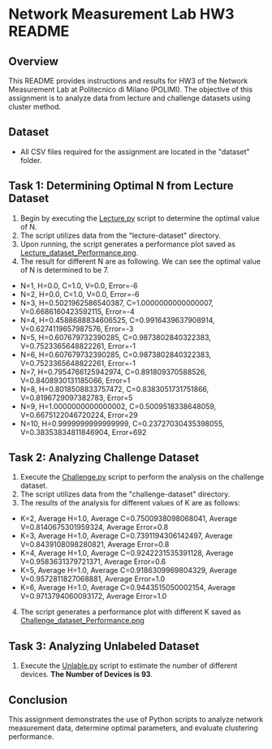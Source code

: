# Network Measurement Lab HW3 README

## Overview
This README provides instructions and results for HW3 of the Network Measurement Lab at Politecnico di Milano (POLIMI). The objective of this assignment is to analyze data from lecture and challenge datasets using cluster method.

## Dataset
- All CSV files required for the assignment are located in the "dataset" folder.

## Task 1: Determining Optimal N from Lecture Dataset
1. Begin by executing the [Lecture.py](Lecture.py) script to determine the optimal value of N.
2. The script utilizes data from the "lecture-dataset" directory.
3. Upon running, the script generates a performance plot saved as [Lecture_dataset_Performance.png](result_figure/Lecture_dataset_Performance.png).
4. The result for different N are as following. We can see the optimal value of N is determined to be 7.

* N=1, H=0.0, C=1.0, V=0.0, Error=-6
* N=2, H=0.0, C=1.0, V=0.0, Error=-6
* N=3, H=0.5021962586540387, C=1.0000000000000007, V=0.6686160423592115, Error=-4
* N=4, H=0.4588688834606525, C=0.9916439637908914, V=0.6274119657987576, Error=-3
* N=5, H=0.607679732390285, C=0.9873802840322383, V=0.7523365648822261, Error=-1
* N=6, H=0.607679732390285, C=0.9873802840322383, V=0.7523365648822261, Error=-1
* N=7, H=0.7954766125942974, C=0.891809370588526, V=0.8408930131185066, Error=1
* N=8, H=0.8018508833757472, C=0.8383051731751866, V=0.8196729097382783, Error=5
* N=9, H=1.0000000000000002, C=0.5009518338648059, V=0.6675122046720224, Error=29
* N=10, H=0.9999999999999999, C=0.23727030435398055, V=0.38353834811846904, Error=692

## Task 2: Analyzing Challenge Dataset
1. Execute the [Challenge.py](Challenge.py) script to perform the analysis on the challenge dataset.
2. The script utilizes data from the "challenge-dataset" directory.
3. The results of the analysis for different values of K are as follows:

- K=2, Average H=1.0, Average C=0.7500938098068041, Average V=0.8140675301959324, Average Error=0.8
- K=3, Average H=1.0, Average C=0.7391194306142497, Average V=0.8439108098280821, Average Error=0.8
- K=4, Average H=1.0, Average C=0.9242231535391128, Average V=0.9583631379721371, Average Error=0.6
- K=5, Average H=1.0, Average C=0.9186309969804329, Average V=0.9572811827068881, Average Error=1.0
- K=6, Average H=1.0, Average C=0.9443515050002154, Average V=0.9713794060093172, Average Error=1.0
4. The script generates a performance plot with different K saved as [Challenge_dataset_Performance.png](result_figure/Challenge_dataset_Performance.png)

## Task 3: Analyzing Unlabeled  Dataset
1. Execute the [Unlable.py](Unlable.py) script to estimate the number of different devices. **The Number of Devices is 93**.

## Conclusion
This assignment demonstrates the use of Python scripts to analyze network measurement data, determine optimal parameters, and evaluate clustering performance.
